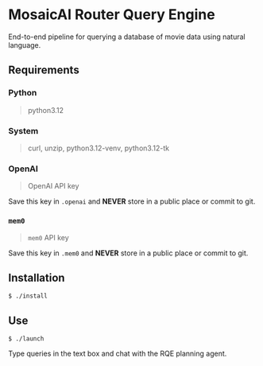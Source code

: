 # MosaicAI Router Query Engine

End-to-end pipeline for querying a database of movie data using natural language.

## Requirements

### Python

> python3.12

### System

> curl, unzip, python3.12-venv, python3.12-tk

### OpenAI

> OpenAI API key

Save this key in `.openai` and **NEVER** store in a public place or commit to git.

### `mem0`

> `mem0` API key

Save this key in `.mem0` and **NEVER** store in a public place or commit to git.

## Installation

```shell
$ ./install
```

## Use

```shell
$ ./launch
```

Type queries in the text box and chat with the RQE planning agent.
